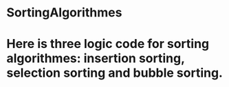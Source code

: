 # SortingAlgorithmes
# Here is three logic code for sorting algorithmes: insertion sorting, selection sorting and bubble sorting.


